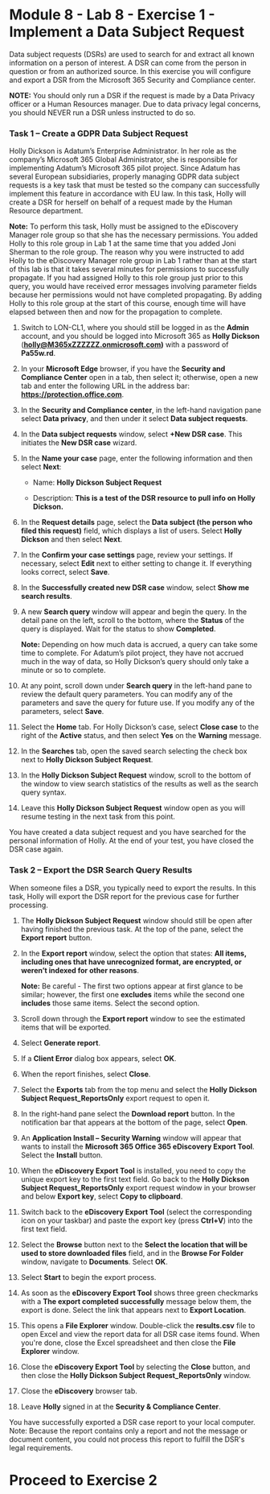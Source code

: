 # Module 8 - Lab 8 - Exercise 1 - Implement a Data Subject Request 

Data subject requests (DSRs) are used to search for and extract all known information on a person of interest. A DSR can come from the person in question or from an authorized source. In this exercise you will configure and export a DSR from the Microsoft 365 Security and Compliance center.

**NOTE:** You should only run a DSR if the request is made by a Data Privacy officer or a Human Resources manager. Due to data privacy legal concerns, you should NEVER run a DSR unless instructed to do so.

### Task 1 – Create a GDPR Data Subject Request

Holly Dickson is Adatum’s Enterprise Administrator. In her role as the company’s Microsoft 365 Global Administrator, she is responsible for implementing Adatum’s Microsoft 365 pilot project. Since Adatum has several European subsidiaries, properly managing GDPR data subject requests is a key task that must be tested so the company can successfully implement this feature in accordance with EU law. In this task, Holly will create a DSR for herself on behalf of a request made by the Human Resource department.

**Note:** To perform this task, Holly must be assigned to the eDiscovery Manager role group so that she has the necessary permissions. You added Holly to this role group in Lab 1 at the same time that you added Joni Sherman to the role group. The reason why you were instructed to add Holly to the eDiscovery Manager role group in Lab 1 rather than at the start of this lab is that it takes several minutes for permissions to successfully propagate. If you had assigned Holly to this role group just prior to this query, you would have received error messages involving parameter fields because her permissions would not have completed propagating. By adding Holly to this role group at the start of this course, enough time will have elapsed between then and now for the propagation to complete. 

1. Switch to LON-CL1, where you should still be logged in as the **Admin** account, and you should be logged into Microsoft 365 as **Holly Dickson** (**holly@M365xZZZZZZ.onmicrosoft.com)** with a password of **Pa55w.rd**. 

2. In your **Microsoft Edge** browser, if you have the **Security and Compliance Center** open in a tab, then select it; otherwise, open a new tab and enter the following URL in the address bar: **https://protection.office.com**.

3. In the **Security and Compliance center**, in the left-hand navigation pane select **Data privacy**, and then under it select **Data subject requests**.  

4. In the **Data subject requests** window, select **+New DSR case**. This initiates the **New DSR case** wizard.

5. In the **Name your case** page, enter the following information and then select **Next**:

	- Name: **Holly Dickson Subject Request**

	- Description: **This is a test of the DSR resource to pull info on Holly Dickson.**

6. In the **Request details** page, select the **Data subject (the person who filed this request)** field, which displays a list of users. Select **Holly Dickson** and then select **Next**.

7. In the **Confirm your case settings** page, review your settings. If necessary, select **Edit** next to either setting to change it. If everything looks correct, select **Save**.

8. In the **Successfully created new DSR case** window, select **Show me search results**.

9. A new **Search query** window will appear and begin the query. In the detail pane on the left, scroll to the bottom, where the **Status** of the query is displayed. Wait for the status to show **Completed**.  <br/>

	‎**Note:** Depending on how much data is accrued, a query can take some time to complete. For Adatum’s pilot project, they have not accrued much in the way of data, so Holly Dickson’s query should only take a minute or so to complete.

10. At any point, scroll down under **Search query** in the left-hand pane to review the default query parameters. You can modify any of the parameters and save the query for future use. If you modify any of the parameters, select **Save**.

11. Select the **Home** tab. For Holly Dickson’s case, select **Close case** to the right of the **Active** status, and then select **Yes** on the **Warning** message. 

12. In the **Searches** tab, open the saved search selecting the check box next to **Holly Dickson Subject Request**. 

13. In the **Holly Dickson Subject Request** window, scroll to the bottom of the window to view search statistics of the results as well as the search query syntax. 

14. Leave this **Holly Dickson Subject Request** window open as you will resume testing in the next task from this point.

You have created a data subject request and you have searched for the personal information of Holly. At the end of your test, you have closed the DSR case again. 


### Task 2 – Export the DSR Search Query Results

When someone files a DSR, you typically need to export the results. In this task, Holly will export the DSR report for the previous case for further processing.

1. The **Holly Dickson Subject Request** window should still be open after having finished the previous task. At the top of the pane, select the **Export report** button.

3. In the **Export report** window, select the option that states: **All items, including ones that have unrecognized format, are encrypted, or weren’t indexed for other reasons**.  <br/>

	**Note:** Be careful - The first two options appear at first glance to be similar; however, the first one **excludes** items while the second one **includes** those same items. Select the second option.

4. Scroll down through the **Export report** window to see the estimated items that will be exported. 

5. Select **Generate report**.

6. If a **Client Error** dialog box appears, select **OK**. 

7. When the report finishes, select **Close**. 

8. Select the **Exports** tab from the top menu and select the **Holly Dickson Subject Request_ReportsOnly** export request to open it.

9. In the right-hand pane select the **Download report** button. In the notification bar that appears at the bottom of the page, select **Open**.

10. An **Application Install – Security Warning** window will appear that wants to install the **Microsoft 365 Office 365 eDiscovery Export Tool**. Select the **Install** button.

11. When the **eDiscovery Export Tool** is installed, you need to copy the unique export key to the first text field. Go back to the **Holly Dickson Subject Request_ReportsOnly** export request window in your browser and below **Export key**, select **Copy to clipboard**.

12. Switch back to the **eDiscovery Export Tool** (select the corresponding icon on your taskbar) and paste the export key (press **Ctrl+V**) into the first text field.

13. Select the **Browse** button next to the **Select the location that will be used to store downloaded files** field, and in the **Browse For Folder** window, navigate to **Documents**. Select **OK**.

14. Select **Start** to begin the export process.

15. As soon as the **eDiscovery Export Tool** shows three green checkmarks with a **The export completed successfully** message below them, the export is done. Select the link that appears next to **Export Location**.

16. This opens a **File Explorer** window. Double-click the **results.csv** file to open Excel and view the report data for all DSR case items found. When you're done, close the Excel spreadsheet and then close the **File Explorer** window.

17. Close the **eDiscovery Export Tool** by selecting the **Close** button, and then close the **Holly Dickson Subject Request_ReportsOnly** window.

18. Close the **eDiscovery** browser tab.

18. Leave **Holly** signed in at the **Security &amp; Compliance Center**.

You have successfully exported a DSR case report to your local computer. Note: Because the report contains only a report and not the message or document content, you could not process this report to fulfill the DSR's legal requirements.


# Proceed to Exercise 2
